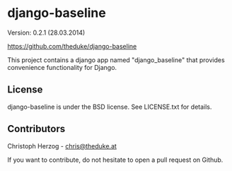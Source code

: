 django-baseline
================

Version: 0.2.1 (28.03.2014)

https://github.com/theduke/django-baseline

This project contains a django app named "django_baseline" that provides convenience functionality for Django.

License
-------

django-baseline is under the BSD license. See LICENSE.txt for details.


Contributors
------------

Christoph Herzog - chris@theduke.at

If you want to contribute, do not hesitate to open a pull request on Github.
